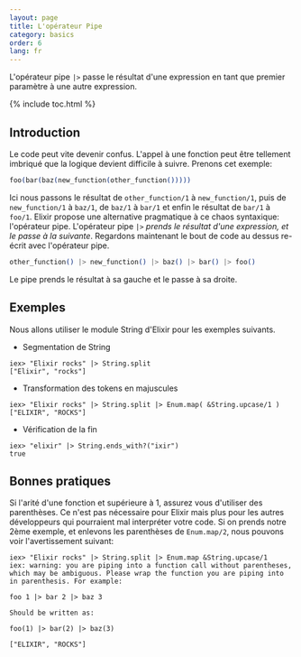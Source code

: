 ```yaml
---
layout: page
title: L'opérateur Pipe
category: basics
order: 6
lang: fr
---
```


L'opérateur pipe `|>` passe le résultat d'une expression en tant que premier paramètre à une autre expression.

{% include toc.html %}

## Introduction

Le code peut vite devenir confus. L'appel à une fonction peut être tellement imbriqué que la logique devient difficile à suivre. Prenons cet exemple:

```elixir
foo(bar(baz(new_function(other_function()))))
```

Ici nous passons le résultat de `other_function/1` à `new_function/1`, puis de `new_function/1` à `baz/1`, de `baz/1` à `bar/1` et enfin le résultat de `bar/1` à `foo/1`. Elixir propose une alternative pragmatique à ce chaos syntaxique: l'opérateur pipe. L'opérateur pipe `|>` *prends le résultat d'une expression, et le passe à la suivante*. Regardons maintenant le bout de code au dessus re-écrit avec l'opérateur pipe.

```elixir
other_function() |> new_function() |> baz() |> bar() |> foo()
```

Le pipe prends le résultat à sa gauche et le passe à sa droite.

## Exemples

Nous allons utiliser le module String d'Elixir pour les exemples suivants.

- Segmentation de String

```shell
iex> "Elixir rocks" |> String.split
["Elixir", "rocks"]
```

- Transformation des tokens en majuscules

```shell
iex> "Elixir rocks" |> String.split |> Enum.map( &String.upcase/1 )
["ELIXIR", "ROCKS"]
```

- Vérification de la fin

```shell
iex> "elixir" |> String.ends_with?("ixir")
true
```

## Bonnes pratiques

Si l'arité d'une fonction et supérieure à 1, assurez vous d'utiliser des parenthèses. Ce n'est pas nécessaire pour Elixir mais plus pour les autres développeurs qui pourraient mal interpréter votre code. Si on prends notre 2ème exemple, et enlevons les parenthèses de `Enum.map/2`, nous pouvons voir l'avertissement suivant:

```shell
iex> "Elixir rocks" |> String.split |> Enum.map &String.upcase/1
iex: warning: you are piping into a function call without parentheses, which may be ambiguous. Please wrap the function you are piping into in parenthesis. For example:

foo 1 |> bar 2 |> baz 3

Should be written as:

foo(1) |> bar(2) |> baz(3)

["ELIXIR", "ROCKS"]
```
